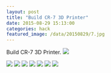 ```yaml
---
layout: post
title: "Build CR-7 3D Printer"
date: 2015-08-29 15:13:00
categories: hack
featured_image: /data/20150829/7.jpg
---
```


Build CR-7 3D Printer.
![](/data/20150829/1.jpg)

![](/data/20150829/2.jpg)
![](/data/20150829/3.jpg)
![](/data/20150829/4.jpg)
![](/data/20150829/5.jpg)
![](/data/20150829/6.jpg)
![](/data/20150829/7.jpg)
![](/data/20150829/8.jpg)
